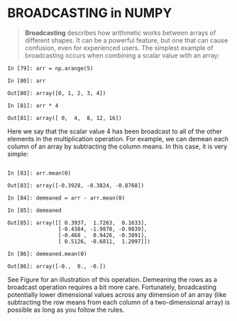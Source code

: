 # BROADCASTING in NUMPY
>**Broadcasting** describes how arithmetic works between arrays of different shapes. It can be a powerful feature, but one that can cause confusion, even for experienced users. The simplest example of broadcasting occurs when combining a scalar value with an array:

```
In [79]: arr = np.arange(5)

In [80]: arr

Out[80]: array([0, 1, 2, 3, 4])

In [81]: arr * 4

Out[81]: array([ 0,  4,  8, 12, 16])

```

Here we say that the scalar value 4 has been broadcast to all of the other elements in the multiplication operation. For example, we can demean each column of an array by subtracting the column means. In this case, it is very simple:

```In [82]: arr = np.random.randn(4, 3)

In [83]: arr.mean(0)  

Out[83]: array([-0.3928, -0.3824, -0.8768])

In [84]: demeaned = arr - arr.mean(0)

In [85]: demeaned

Out[85]: array([[ 0.3937,  1.7263,  0.1633],
                [-0.4384, -1.9878, -0.9839],
                [-0.468 ,  0.9426, -0.3891],
                [ 0.5126, -0.6811,  1.2097]])

In [86]: demeaned.mean(0) 

Out[86]: array([-0.,  0., -0.]) 
```

See Figure for an illustration of this operation. Demeaning the rows as a broadcast operation requires a bit more care. Fortunately, broadcasting potentially lower dimensional values across any dimension of an array (like subtracting the row means from each column of a two-dimensional array) is possible as long as you follow the rules. 

